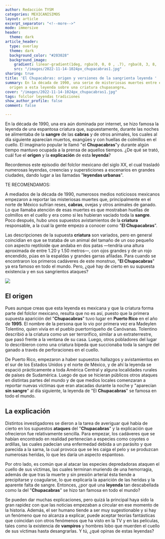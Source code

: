 ```yaml
---
author: Redacción TYSM
categories: MEXICANISIMOS
layout: article
excerpt_separator: "<!--more-->"
mode: immersive
header:
  theme: dark
article_header:
  type: overlay
  theme: dark
  background_color: "#203028"
  background_image:
    gradient: linear-gradient(1deg, rgba(0, 0, 0 , .7), rgba(8, 3, 8, .9))
    src: "/images/2022-11-14-1024px_chupacabras1.jpg"
sharing: true
title: 'El Chupacabras: origen y versiones de la sangrienta leyenda '
summary: En la década de 1990, una serie de misteriosas muertes entre el ganado dio
  origen a esta leyenda sobre una criatura chupasangre…
cover: "/images/2022-11-14-1024px_chupacabras1.jpg"
tags: folclor leyendas tradiciones
show_author_profile: false
comment: false

---
```

En la década de 1990, una era aún dominada por internet, se hizo famosa la leyenda de una espantosa criatura que, supuestamente, durante las noches se alimentaba de la **sangre** de las **cabras** y de otros animales, los cuales al día siguiente aparecían muertos, exangües y con huellas de colmillos en el cuello. El imaginario popular le llamó "el **Chupacabras**"y durante algún tiempo mantuvo ocupada a la prensa de aquellos tiempos. ¿De qué se trató, cuál fue el **origen** y la **explicación** de esta **leyenda**?

Recordemos este episodio del folclor mexicano del siglo XX, el cual trasladó numerosas leyendas, creencias y supersticiones a escenarios en grandes ciudades, dando lugar a las llamadas "**leyendas urbanas**".

TE RECOMENDAMOS:

A mediados de la década de 1990, numerosos medios noticiosos mexicanos empezaron a reportar las misteriosas muertes que, principalmente en el norte de México sufrían reses, **cabras**, ovejas y otros animales de ganado. Lo que llamaba atención de esas muertes es que mostraban huellas de colmillos en el cuello y era como si les hubieran vaciado toda la **sangre**. Poco después, hubo unos supuestos avistamientos de la **criatura** responsable, a la cual la gente empezo a conocer como "**El Chupacabras**".

Las descripciones de la supuesta **criatura** son variados, pero en general coincidían en que se trataba de un animal del tamaño de un oso pequeño con aspecto reptiloide que andaba en dos patas —tendría una altura aproximada de entre 1.20 y 1.50 metros—, con ojos grandes y de un rojo encendido, púas en la espaldas y grandes garras afiladas. Para cuando se encontraron los primeros cadáveres de este monstruo, "**El Chupacabras**" ya era famoso en todo el mundo. Pero, ¿qué hay de cierto en su supuesta existencia y en sus sangrientos ataques?

![](https://upload.wikimedia.org/wikipedia/commons/thumb/4/4a/Chupacabra_B%26W.jpg/999px-Chupacabra_B%26W.jpg)

## El origen

Pues aunque creas que esta leyenda es mexicana y que la criatura forma parte del folclor mexicano, resulta que no es así, puesto que la primera supuesta aparición del "**Chupacabras**" tuvo lugar en **Puerto Rico** en el año de **1995**. El nombre de la persona que lo vio por primera vez era Madeylen Tolentino, quien vivía en el pueblo puertorriqueño de Canóvanas. Tolentino describió a la criatura como un ser terrorífico, similar a un extraterrestre, que pasó frente a la ventana de su casa. Luego, otros pobladores del lugar lo describieron como una criatura bípeda que succionaba toda la sangre del ganado a través de perforaciones en el cuello.

De Puerto Rico, empezaron a haber supuestos hallazgos y avistamientos en el sur de los Estados Unidos y el norte de México, y de ahí la leyenda se espació prácticamente a toda América Central y alguna localidades rurales de países de Sudamérica. Luego de que se hicieran públicos otros ataques en distintas partes del mundo y de que medios locales comenzaran a reportar nuevas víctimas que eran atacadas durante la noche y "aparecían **sin sangre**" al día siguiente, la leyenda de "El **Chupacabras**" se famosa en todo el mundo.

## La explicación

Distintos investigadores se dieron a la tarea de averiguar qué había de cierto en los supuestos **ataques** del "**Chupacabras**" y la explicación que ofrecieron fue relativamente sencilla. Para empezar, los cadáveres que se habían encontrado en realidad pertenecían a especies como coyotes o ardillas, las cuales padecían una enfermedad debida a un parásito y que parecida a la sarna, la cual provoca que se les caiga el pelo y se produzcan numerosas heridas, lo que les daría un aspecto espantoso.

Por otro lado, es común que al atacar las especies depredadoras ataquen el cuello de sus víctimas, las cuales terminan muriendo de una hemorragia, además de que tras la muerte y sin presión arterial ésta tiende a precipitarse y coagularse, lo que explicaría la aparición de las heridas y la aparente falta de sangre. Entonces, ¿por qué una **leyenda** tan descabellada como la del "**Chupacabras**" se hizo tan famosa en todo el mundo?

Se pueden dar muchas explicaciones, pero quizá la principal haya sido la gran rapidez con que las noticias empezaban a circular en ese momento de la historia. Además, el ser humano tiende a ser muy sugestionable y si hay un fenómeno que no alcanza a explicar, puede aceptar teorías fantásticas que coincidan con otros fenómenos que ha visto en la TV y en las películas, tales como la existencia de **vampiros** y hombres lobo que muerden el cuello de sus víctimas hasta desangrarlas. Y tú, ¿qué opinas de estas leyendas?